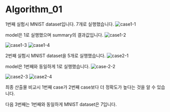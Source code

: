 # Algorithm_01
1번째 실험시 MNIST dataset입니다. 7개로 실행했습니다.
![case1-1](https://user-images.githubusercontent.com/81547318/121811849-a3ceba00-cca0-11eb-9c74-41fdfdad28eb.PNG)

model은 1로 실행했으며 summary의 결과값입니다.
![case1-2](https://user-images.githubusercontent.com/81547318/121811888-ccef4a80-cca0-11eb-9594-0ce73803f2f4.PNG)

![case1-3](https://user-images.githubusercontent.com/81547318/121811914-e85a5580-cca0-11eb-8468-58593771874e.PNG)
![case1-4](https://user-images.githubusercontent.com/81547318/121811928-f6a87180-cca0-11eb-92bf-61d83dc3b9fe.PNG)

2번째 실험시 MNIST dataset을 5개로 실행했습니다.
![case2-1](https://user-images.githubusercontent.com/81547318/121811992-2fe0e180-cca1-11eb-8284-7e147c0afe1c.PNG)

model은 1번째와 동일하게 1로 실행했습니다.
![case-2-2](https://user-images.githubusercontent.com/81547318/121812001-32dbd200-cca1-11eb-93a5-aacb61e1b624.PNG)

![case2-3](https://user-images.githubusercontent.com/81547318/121811998-32433b80-cca1-11eb-9066-c81f893edb75.PNG)
![case2-4](https://user-images.githubusercontent.com/81547318/121811999-32433b80-cca1-11eb-915e-c5d6c82f4130.PNG)


최종 산출물 비교시 1번째 case가 2번째 case보다 더 정확도가 높다는 것을 알 수 있습니다.

다음 3번째는 1번째와 동일하게 MNIST dataset은 7입니다.
